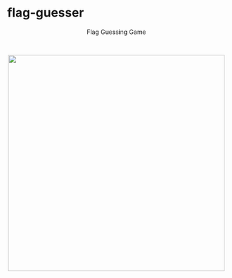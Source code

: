# flag-guesser
<p align="center">Flag Guessing Game</p><br>
<p align="center"><img src="https://user-images.githubusercontent.com/78979288/218246572-83760b28-93b0-4013-86b8-43d94d1c090e.png" width=500 /></p>
